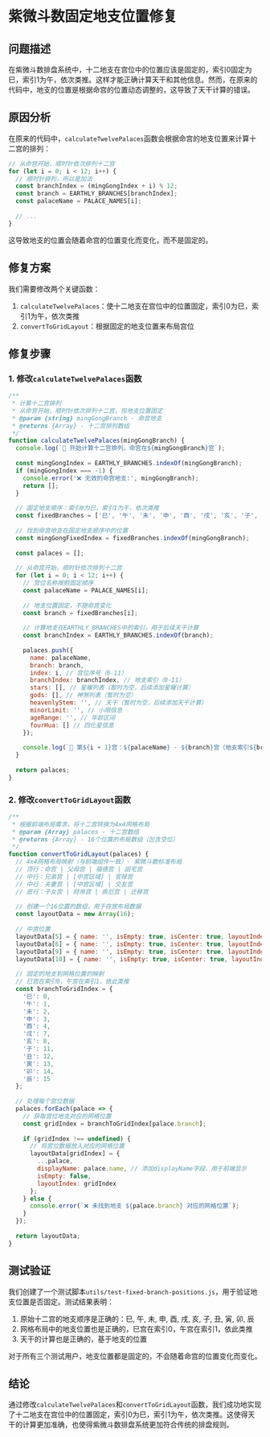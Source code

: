 # 紫微斗数固定地支位置修复

## 问题描述

在紫微斗数排盘系统中，十二地支在宫位中的位置应该是固定的，索引0固定为巳，索引1为午，依次类推。这样才能正确计算天干和其他信息。然而，在原来的代码中，地支的位置是根据命宫的位置动态调整的，这导致了天干计算的错误。

## 原因分析

在原来的代码中，`calculateTwelvePalaces`函数会根据命宫的地支位置来计算十二宫的排列：

```javascript
// 从命宫开始，顺时针依次排列十二宫
for (let i = 0; i < 12; i++) {
  // 顺时针排列，所以是加法
  const branchIndex = (mingGongIndex + i) % 12;
  const branch = EARTHLY_BRANCHES[branchIndex];
  const palaceName = PALACE_NAMES[i];
  
  // ...
}
```

这导致地支的位置会随着命宫的位置变化而变化，而不是固定的。

## 修复方案

我们需要修改两个关键函数：

1. `calculateTwelvePalaces`：使十二地支在宫位中的位置固定，索引0为巳，索引1为午，依次类推
2. `convertToGridLayout`：根据固定的地支位置来布局宫位

## 修复步骤

### 1. 修改`calculateTwelvePalaces`函数

```javascript
/**
 * 计算十二宫排列
 * 从命宫开始，顺时针依次排列十二宫，但地支位置固定
 * @param {string} mingGongBranch - 命宫地支
 * @returns {Array} - 十二宫排列数组
 */
function calculateTwelvePalaces(mingGongBranch) {
  console.log(`🏯 开始计算十二宫排列，命宫在${mingGongBranch}宫`);
  
  const mingGongIndex = EARTHLY_BRANCHES.indexOf(mingGongBranch);
  if (mingGongIndex === -1) {
    console.error('❌ 无效的命宫地支:', mingGongBranch);
    return [];
  }
  
  // 固定地支顺序：索引0为巳，索引1为午，依次类推
  const fixedBranches = ['巳', '午', '未', '申', '酉', '戌', '亥', '子', '丑', '寅', '卯', '辰'];
  
  // 找到命宫地支在固定地支顺序中的位置
  const mingGongFixedIndex = fixedBranches.indexOf(mingGongBranch);
  
  const palaces = [];
  
  // 从命宫开始，顺时针依次排列十二宫
  for (let i = 0; i < 12; i++) {
    // 宫位名称按照固定顺序
    const palaceName = PALACE_NAMES[i];
    
    // 地支位置固定，不随命宫变化
    const branch = fixedBranches[i];
    
    // 计算地支在EARTHLY_BRANCHES中的索引，用于后续天干计算
    const branchIndex = EARTHLY_BRANCHES.indexOf(branch);
    
    palaces.push({
      name: palaceName,
      branch: branch,
      index: i, // 宫位序号（0-11）
      branchIndex: branchIndex, // 地支索引（0-11）
      stars: [], // 星曜列表（暂时为空，后续添加星曜计算）
      gods: [], // 神煞列表（暂时为空）
      heavenlyStem: '', // 天干（暂时为空，后续添加天干计算）
      minorLimit: '', // 小限信息
      ageRange: '', // 年龄区间
      fourHua: [] // 四化星信息
    });
    
    console.log(`📍 第${i + 1}宫：${palaceName} - ${branch}宫（地支索引${branchIndex}）`);
  }
  
  return palaces;
}
```

### 2. 修改`convertToGridLayout`函数

```javascript
/**
 * 根据前端布局需求，将十二宫转换为4x4网格布局
 * @param {Array} palaces - 十二宫数组
 * @returns {Array} - 16个位置的布局数组（包含空位）
 */
function convertToGridLayout(palaces) {
  // 4x4网格布局映射（与前端组件一致）- 紫微斗数标准布局
  // 顶行：命宫 | 父母宫 | 福德宫 | 田宅宫
  // 中行：兄弟宫 | [中宫区域] | 官禄宫
  // 中行：夫妻宫 | [中宫区域] | 交友宫  
  // 底行：子女宫 | 财帛宫 | 疾厄宫 | 迁移宫
  
  // 创建一个16位置的数组，用于存放布局数据
  const layoutData = new Array(16);
  
  // 中宫位置
  layoutData[5] = { name: '', isEmpty: true, isCenter: true, layoutIndex: 5 };
  layoutData[6] = { name: '', isEmpty: true, isCenter: true, layoutIndex: 6 };
  layoutData[9] = { name: '', isEmpty: true, isCenter: true, layoutIndex: 9 };
  layoutData[10] = { name: '', isEmpty: true, isCenter: true, layoutIndex: 10 };
  
  // 固定的地支到网格位置的映射
  // 巳宫在索引0，午宫在索引1，依此类推
  const branchToGridIndex = {
    '巳': 0,
    '午': 1,
    '未': 2,
    '申': 3,
    '酉': 4,
    '戌': 7,
    '亥': 8,
    '子': 11,
    '丑': 12,
    '寅': 13,
    '卯': 14,
    '辰': 15
  };
  
  // 处理每个宫位数据
  palaces.forEach(palace => {
    // 获取宫位地支对应的网格位置
    const gridIndex = branchToGridIndex[palace.branch];
    
    if (gridIndex !== undefined) {
      // 将宫位数据放入对应的网格位置
      layoutData[gridIndex] = {
        ...palace,
        displayName: palace.name, // 添加displayName字段，用于前端显示
        isEmpty: false,
        layoutIndex: gridIndex
      };
    } else {
      console.error(`❌ 未找到地支 ${palace.branch} 对应的网格位置`);
    }
  });
  
  return layoutData;
}
```

## 测试验证

我们创建了一个测试脚本`utils/test-fixed-branch-positions.js`，用于验证地支位置是否固定。测试结果表明：

1. 原始十二宫的地支顺序是正确的：巳, 午, 未, 申, 酉, 戌, 亥, 子, 丑, 寅, 卯, 辰
2. 网格布局中的地支位置也是正确的，巳宫在索引0，午宫在索引1，依此类推
3. 天干的计算也是正确的，基于地支的位置

对于所有三个测试用户，地支位置都是固定的，不会随着命宫的位置变化而变化。

## 结论

通过修改`calculateTwelvePalaces`和`convertToGridLayout`函数，我们成功地实现了十二地支在宫位中的位置固定，索引0为巳，索引1为午，依次类推。这使得天干的计算更加准确，也使得紫微斗数排盘系统更加符合传统的排盘规则。 